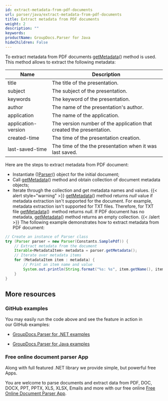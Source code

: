 ```yaml
---
id: extract-metadata-from-pdf-documents
url: parser/java/extract-metadata-from-pdf-documents
title: Extract metadata from PDF documents
weight: 2
description: ""
keywords: 
productName: GroupDocs.Parser for Java
hideChildren: False
---
```

To extract metadata from PDF documents [getMetadata](https://apireference.groupdocs.com/java/parser/com.groupdocs.parser/Parser#getMetadata())() method is used. This method allows to extract the following metadata:

| Name | Description |
| --- | --- |
| title | The title of the presentation. |
| subject | The subject of the presentation. |
| keywords | The keyword of the presentation. |
| author | The name of the presentation's author. |
| application | The name of the application. |
| application-version | The version number of the application that created the presentation. |
| created-time | The time of the presentation creation. |
| last-saved-time | The time of the the presentation when it was last saved. |
Here are the steps to extract metadata from PDF document:
*   Instantiate ()[Parser](https://apireference.groupdocs.com/java/parser/com.groupdocs.parser/Parser)() object for the initial document;
*   Call [getMetadata](https://apireference.groupdocs.com/java/parser/com.groupdocs.parser/Parser#getMetadata())() method and obtain collection of document metadata objects;
*   Iterate through the collection and get metadata names and values.
{{< alert style="warning" >}}
[getMetadata](https://apireference.groupdocs.com/java/parser/com.groupdocs.parser/Parser#getMetadata())() method returns *null* value if metadata extraction isn't supported for the document. For example, metadata extraction isn't supported for TXT files. Therefore, for TXT file [getMetadata](https://apireference.groupdocs.com/java/parser/com.groupdocs.parser/Parser#getMetadata())()  method returns *null*. If PDF document has no metadata, [getMetadata](https://apireference.groupdocs.com/java/parser/com.groupdocs.parser/Parser#getMetadata())() method returns an empty collection.
{{< /alert >}}
The following example demonstrates how to extract metadata from PDF document:
```java
// Create an instance of Parser class
try (Parser parser = new Parser(Constants.SamplePdf)) {
    // Extract metadata from the document
    Iterable<MetadataItem> metadata = parser.getMetadata();
    // Iterate over metadata items
    for (MetadataItem item : metadata) {
        // Print an item name and value
        System.out.println(String.format("%s: %s", item.getName(), item.getValue()));
    }
}
```

## More resources

### GitHub examples

You may easily run the code above and see the feature in action in our GitHub examples:

*   [GroupDocs.Parser for .NET examples](https://github.com/groupdocs-parser/GroupDocs.Parser-for-.NET)
    
*   [GroupDocs.Parser for Java examples](https://github.com/groupdocs-parser/GroupDocs.Parser-for-Java)
    

### Free online document parser App

Along with full featured .NET library we provide simple, but powerful free Apps.

You are welcome to parse documents and extract data from PDF, DOC, DOCX, PPT, PPTX, XLS, XLSX, Emails and more with our free online [Free Online Document Parser App](https://products.groupdocs.app/parser).
